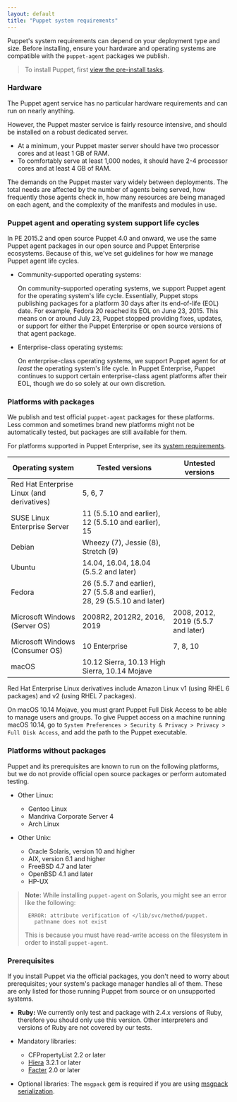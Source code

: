 ```yaml
---
layout: default
title: "Puppet system requirements"
---
```


Puppet's system requirements can depend on your deployment type and size. Before installing, ensure your hardware and operating systems are compatible with the `puppet-agent` packages we publish.

> To install Puppet, first [view the pre-install tasks](./install_pre.html).

### Hardware

The Puppet agent service has no particular hardware requirements and can run on nearly anything.

However, the Puppet master service is fairly resource intensive, and should be installed on a robust dedicated server.

* At a minimum, your Puppet master server should have two processor cores and at least 1 GB of RAM.
* To comfortably serve at least 1,000 nodes, it should have 2-4 processor cores and at least 4 GB of RAM.

The demands on the Puppet master vary widely between deployments. The total needs are affected by the number of agents being served, how frequently those agents check in, how many resources are being managed on each agent, and the complexity of the manifests and modules in use.

### Puppet agent and operating system support life cycles

In PE 2015.2 and open source Puppet 4.0 and onward, we use the same Puppet agent packages in our open source and Puppet Enterprise ecosystems. Because of this, we've set guidelines for how we manage Puppet agent life cycles.

* Community-supported operating systems:

  On community-supported operating systems, we support Puppet agent for the operating system's life cycle. Essentially, Puppet stops publishing packages for a platform 30 days after its end-of-life (EOL) date. For example, Fedora 20 reached its EOL on June 23, 2015. This means on or around July 23, Puppet stopped providing fixes, updates, or support for either the Puppet Enterprise or open source versions of that agent package.

* Enterprise-class operating systems:

  On enterprise-class operating systems, we support Puppet agent for _at least_ the operating system's life cycle. In Puppet Enterprise, Puppet continues to support certain enterprise-class agent platforms after their EOL, though we do so solely at our own discretion.

### Platforms with packages

We publish and test official `puppet-agent` packages for these platforms. Less common and sometimes brand new platforms might not be automatically tested, but packages are still available for them.

For platforms supported in Puppet Enterprise, see its [system requirements]({{pe}}/sys_req_os.html).

| Operating system                           | Tested versions                                   | Untested versions       |
|--------------------------------------------|---------------------------------------------------|-------------------------|
| Red Hat Enterprise Linux (and derivatives) | 5, 6, 7                                           |                         |
| SUSE Linux Enterprise Server               | 11 (5.5.10 and earlier), 12 (5.5.10 and earlier), 15                                        |                         |
| Debian                                     | Wheezy (7), Jessie (8), Stretch (9)               |                         |
| Ubuntu                                     | 14.04, 16.04, 18.04 (5.5.2 and later)                 |                         |
| Fedora                                     | 26 (5.5.7 and earlier), 27 (5.5.8 and earlier), 28, 29 (5.5.10 and later)                                        |                         |
| Microsoft Windows (Server OS)              | 2008R2, 2012R2, 2016, 2019                        | 2008, 2012, 2019 (5.5.7 and later)              |
| Microsoft Windows (Consumer OS)            | 10 Enterprise                                     | 7, 8, 10         |
| macOS                                      | 10.12 Sierra, 10.13 High Sierra, 10.14 Mojave |                         |

Red Hat Enterprise Linux derivatives include Amazon Linux v1 (using RHEL 6 packages) and v2 (using RHEL 7 packages).

On macOS 10.14 Mojave, you must grant Puppet Full Disk Access to be able to manage users and groups. To give Puppet access on a machine running macOS 10.14, go to `System Preferences > Security & Privacy > Privacy > Full Disk Access`, and add the path to the Puppet executable.

### Platforms without packages

Puppet and its prerequisites are known to run on the following platforms, but we do not provide official open source packages or perform automated testing.

-   Other Linux:
    -   Gentoo Linux
    -   Mandriva Corporate Server 4
    -   Arch Linux

-   Other Unix:
    -   Oracle Solaris, version 10 and higher
    -   AIX, version 6.1 and higher
    -   FreeBSD 4.7 and later
    -   OpenBSD 4.1 and later
    -   HP-UX

> **Note:** While installing `puppet-agent` on Solaris, you might see an error like the following:
> 
> ```
>  ERROR: attribute verification of </lib/svc/method/puppet.
>    pathname does not exist
> ```
>
> This is because you must have read-write access on the filesystem in order to install `puppet-agent`.

### Prerequisites

If you install Puppet via the official packages, you don't need to worry about prerequisites; your system's package manager handles all of them. These are only listed for those running Puppet from source or on unsupported systems.

* **Ruby:** We currently only test and package with 2.4.x versions of Ruby, therefore you should only use this version. Other interpreters and versions of Ruby are not covered by our tests.

* Mandatory libraries:

  * CFPropertyList 2.2 or later
  * [Hiera]({{hiera}}/) 3.2.1 or later
  * [Facter]({{facter}}/) 2.0 or later


* Optional libraries: The `msgpack` gem is required if you are using [msgpack serialization](./experiments_msgpack.html).
